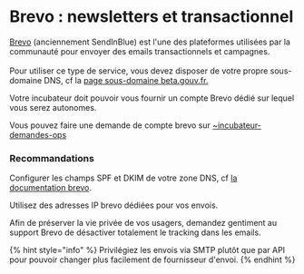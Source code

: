 # Brevo : newsletters et transactionnel

[Brevo](https://www.brevo.com) (anciennement SendInBlue) est l'une des plateformes utilisées par la communauté pour envoyer des emails transactionnels et campagnes.\
\
Pour utiliser ce type de service, vous devez disposer de votre propre sous-domaine DNS, cf la [page sous-domaine beta.gouv.fr.](../../../gerer-son-produit/tech/sous-domaine-beta-gouv-fr.md)

Votre incubateur doit pouvoir vous fournir un compte Brevo dédié sur lequel vous serez autonomes.

Vous pouvez faire une demande de compte brevo sur [\~incubateur-demandes-ops](https://mattermost.incubateur.net/betagouv/channels/incubateur-demandes-ops)

### Recommandations

Configurer les champs SPF et DKIM de votre zone DNS, cf [la documentation brevo](https://help.brevo.com/hc/fr/articles/12163873383186-Authentifier-votre-domaine-avec-Brevo-code-Brevo-enregistrement-DKIM-enregistrement-DMARC).

Utilisez des adresses IP brevo dédiées pour vos envois.

Afin de préserver la vie privée de vos usagers, demandez gentiment au support Brevo de désactiver totalement le tracking dans les emails.

{% hint style="info" %}
Privilégiez les envois via SMTP plutôt que par API pour pouvoir changer plus facilement de fournisseur d'envoi.
{% endhint %}
